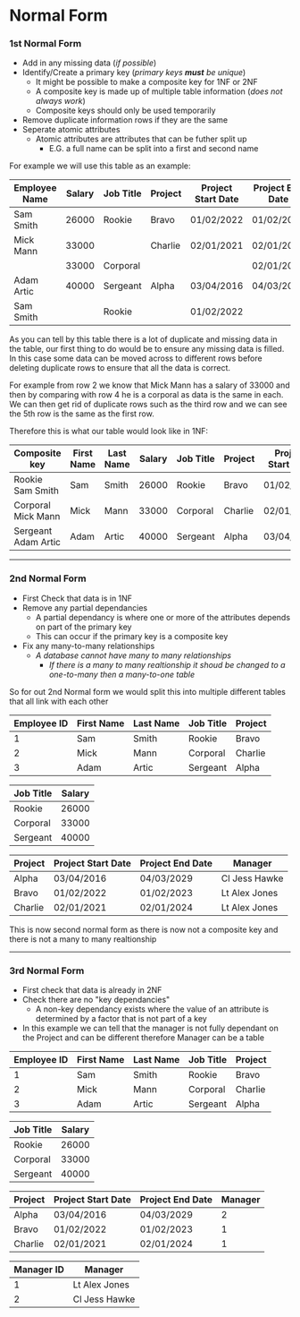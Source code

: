# Normal Form

### 1st Normal Form

- Add in any missing data (*if possible*)
- Identify/Create a primary key (*primary keys **must** be unique*)
    - It might be possible to make a composite key for 1NF or 2NF
    - A composite key is made up of multiple table information (*does not always work*)
    - Composite keys should only be used temporarily
- Remove duplicate information rows if they are the same
- Seperate atomic attributes
    - Atomic attributes are attributes that can be futher split up
        - E.G. a full name can be split into a first and second name

For example we will use this table as an example:

| Employee Name | Salary | Job Title | Project | Project Start Date | Project End Date | Manager |
| --- | --- | --- | --- | --- | --- | --- |
| Sam Smith | 26000 | Rookie | Bravo | 01/02/2022 | 01/02/2023 | Lt Alex Jones |
| Mick Mann | 33000 |     | Charlie | 02/01/2021 | 02/01/2024 | Lt Alex Jones |
|     | 33000 | Corporal |     |     | 02/01/2024 |     |
| Adam Artic | 40000 | Sergeant | Alpha | 03/04/2016 | 04/03/2029 | Cl Jess Hawke |
| Sam Smith |     | Rookie |     | 01/02/2022 |     |     |

As you can tell by this table there is a lot of duplicate and missing data in the table, our first thing to do would be to ensure any missing data is filled.
In this case some data can be moved across to different rows before deleting duplicate rows to ensure that all the data is correct.

For example from row 2 we know that Mick Mann has a salary of 33000 and then by comparing with row 4 he is a corporal as data is the same in each.
We can then get rid of duplicate rows such as the third row and we can see the 5th row is the same as the first row.

Therefore this is what our table would look like in 1NF:

| Composite key | First Name | Last Name | Salary | Job Title | Project | Project Start Date | Project End Date | Manager |
| --- | --- | --- | --- | --- | --- | --- | --- | --- |
| Rookie Sam Smith | Sam | Smith | 26000 | Rookie | Bravo | 01/02/2022 | 01/02/2023 | Lt Alex Jones |
| Corporal Mick Mann | Mick | Mann | 33000 | Corporal | Charlie | 02/01/2021 | 02/01/2024 | Lt Alex Jones |
| Sergeant Adam Artic | Adam | Artic | 40000 | Sergeant | Alpha | 03/04/2016 | 04/03/2029 | Cl Jess Hawke |

* * *

### 2nd Normal Form

- First Check that data is in 1NF
- Remove any partial dependancies
    - A partial dependancy is where one or more of the attributes depends on part of the primary key
    - This can occur if the primary key is a composite key
- Fix any many-to-many relationships
    - *A database cannot have many to many relationships*
        - *If there is a many to many realtionship it shoud be changed to a one-to-many then a many-to-one table*

So for out 2nd Normal form we would split this into multiple different tables that all link with each other

| Employee ID | First Name | Last Name | Job Title | Project |
| --- | --- | --- | --- | --- |
| 1   | Sam | Smith | Rookie | Bravo |
| 2   | Mick | Mann | Corporal | Charlie |
| 3   | Adam | Artic | Sergeant | Alpha |

| Job Title | Salary |
| --- | --- |
| Rookie | 26000 |
| Corporal | 33000 |
| Sergeant | 40000 |

| Project | Project Start Date | Project End Date | Manager |
| --- | --- | --- | --- |
| Alpha | 03/04/2016 | 04/03/2029 | Cl Jess Hawke |
| Bravo | 01/02/2022 | 01/02/2023 | Lt Alex Jones |
| Charlie | 02/01/2021 | 02/01/2024 | Lt Alex Jones |

This is now second normal form as there is now not a composite key and there is not a many to many realtionship

* * *

### 3rd Normal Form

- First check that data is already in 2NF
- Check there are no "key dependancies"
    - A non-key dependancy exists where the value of an attribute is determined by a factor that is not part of a key
- In this example we can tell that the manager is not fully dependant on the Project and can be different therefore Manager can be a table

| Employee ID | First Name | Last Name | Job Title | Project |
| --- | --- | --- | --- | --- |
| 1   | Sam | Smith | Rookie | Bravo |
| 2   | Mick | Mann | Corporal | Charlie |
| 3   | Adam | Artic | Sergeant | Alpha |

| Job Title | Salary |
| --- | --- |
| Rookie | 26000 |
| Corporal | 33000 |
| Sergeant | 40000 |

| Project | Project Start Date | Project End Date | Manager |
| --- | --- | --- | --- |
| Alpha | 03/04/2016 | 04/03/2029 | 2   |
| Bravo | 01/02/2022 | 01/02/2023 | 1   |
| Charlie | 02/01/2021 | 02/01/2024 | 1   |

| Manager ID | Manager |
| --- | --- |
| 1   | Lt Alex Jones |
| 2   | Cl Jess Hawke |